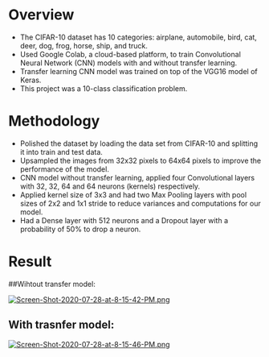 # Overview
- The CIFAR-10 dataset has 10 categories: airplane, automobile, bird, cat, deer, dog, frog, horse, ship, and truck. 
- Used Google Colab, a cloud-based platform, to train Convolutional Neural Network (CNN) models with and without transfer learning. 
- Transfer learning CNN model was trained on top of the VGG16 model of Keras. 
- This project was a 10-class classification problem.

# Methodology
- Polished the dataset by loading the data set from CIFAR-10 and splitting it into train and test data.
- Upsampled the images from 32x32 pixels to 64x64 pixels to improve the performance of the model.
-  CNN model without transfer learning, applied four Convolutional layers with 32, 32, 64 and 64 neurons (kernels) respectively.
- Applied kernel size of 3x3 and had two Max Pooling layers with pool sizes of 2x2 and 1x1 stride to reduce variances and computations for our model. 
- Had a Dense layer with 512 neurons and a Dropout layer with a probability of 50% to drop a neuron.

# Result 

##Wihtout transfer model:

[![Screen-Shot-2020-07-28-at-8-15-42-PM.png](https://i.postimg.cc/9QZ9WNHQ/Screen-Shot-2020-07-28-at-8-15-42-PM.png)](https://postimg.cc/cv1ChhJp)

## With trasnfer model:

[![Screen-Shot-2020-07-28-at-8-15-46-PM.png](https://i.postimg.cc/SK4Mj7m7/Screen-Shot-2020-07-28-at-8-15-46-PM.png)](https://postimg.cc/w1WvGNy7)
